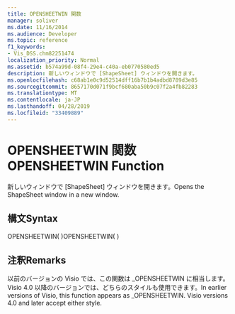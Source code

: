 ```yaml
---
title: OPENSHEETWIN 関数
manager: soliver
ms.date: 11/16/2014
ms.audience: Developer
ms.topic: reference
f1_keywords:
- Vis_DSS.chm82251474
localization_priority: Normal
ms.assetid: b574a99d-08f4-29e4-c40a-eb0770580ed5
description: 新しいウィンドウで [ShapeSheet] ウィンドウを開きます。
ms.openlocfilehash: c68ab1e0c9d52514dff16b7b1b4adbd8789d3e85
ms.sourcegitcommit: 8657170d071f9bcf680aba50b9c07f2a4fb82283
ms.translationtype: MT
ms.contentlocale: ja-JP
ms.lasthandoff: 04/28/2019
ms.locfileid: "33409889"
---
```

# <a name="opensheetwin-function"></a><span data-ttu-id="ac5a6-103">OPENSHEETWIN 関数</span><span class="sxs-lookup"><span data-stu-id="ac5a6-103">OPENSHEETWIN Function</span></span>

<span data-ttu-id="ac5a6-104">新しいウィンドウで [ShapeSheet] ウィンドウを開きます。</span><span class="sxs-lookup"><span data-stu-id="ac5a6-104">Opens the ShapeSheet window in a new window.</span></span>
  
## <a name="syntax"></a><span data-ttu-id="ac5a6-105">構文</span><span class="sxs-lookup"><span data-stu-id="ac5a6-105">Syntax</span></span>

<span data-ttu-id="ac5a6-106">OPENSHEETWIN( )</span><span class="sxs-lookup"><span data-stu-id="ac5a6-106">OPENSHEETWIN( )</span></span>
  
## <a name="remarks"></a><span data-ttu-id="ac5a6-107">注釈</span><span class="sxs-lookup"><span data-stu-id="ac5a6-107">Remarks</span></span>

<span data-ttu-id="ac5a6-p101">以前のバージョンの Visio では、この関数は _OPENSHEETWIN に相当します。Visio 4.0 以降のバージョンでは、どちらのスタイルも使用できます。</span><span class="sxs-lookup"><span data-stu-id="ac5a6-p101">In earlier versions of Visio, this function appears as _OPENSHEETWIN. Visio versions 4.0 and later accept either style.</span></span> 
  

